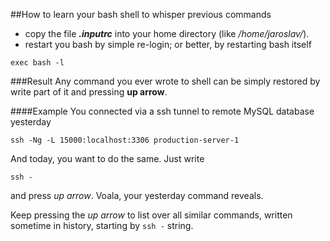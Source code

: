 ##How to learn your bash shell to whisper previous commands

 - copy the file ***.inputrc*** into your home directory (like */home/jaroslav/*).
 - restart you bash by simple re-login; or better, by restarting bash itself
 ```
 exec bash -l
 ```
 
###Result
Any command you ever wrote to shell can be simply restored by write part of it and pressing **up arrow**.

####Example
You connected via a ssh tunnel to remote MySQL database yesterday
```
ssh -Ng -L 15000:localhost:3306 production-server-1
```

And today, you want to do the same. Just write
```
ssh -
```
and press *up arrow*. Voala, your yesterday command reveals.

Keep pressing the *up arrow* to list over all similar commands, written sometime in history, starting by ```ssh -``` string.
